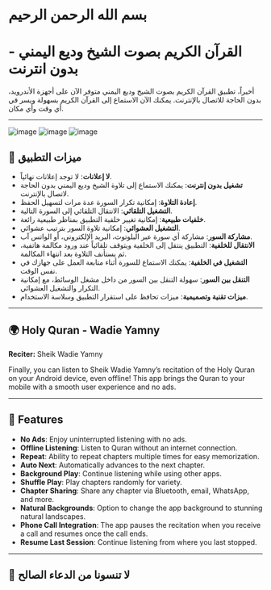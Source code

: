 # بسم الله الرحمن الرحيم

# **القرآن الكريم بصوت الشيخ وديع اليمني - بدون انترنت**

أخيراً، تطبيق القرآن الكريم بصوت الشيخ وديع اليمني متوفر الآن على أجهزة الأندرويد، بدون الحاجة للاتصال بالإنترنت. يمكنك الآن الاستماع إلى القرآن الكريم بسهولة ويسر في أي وقت وأي مكان.

---

![image](https://github.com/user-attachments/assets/dff2e504-443f-4330-bb3a-24c46cf6db0c)
![image](https://github.com/user-attachments/assets/55f0c1ec-32dc-4de9-99a3-79ac985c34eb)
![image](https://github.com/user-attachments/assets/878c98b4-2a24-4a43-98f0-712a7196efb7)


## 🌟 **ميزات التطبيق**

- **لا إعلانات**: لا توجد إعلانات نهائياً.
- **تشغيل بدون إنترنت**: يمكنك الاستماع إلى تلاوة الشيخ وديع اليمني بدون الحاجة لاتصال بالإنترنت.
- **إعادة التلاوة**: إمكانية تكرار السورة عدة مرات لتسهيل الحفظ.
- **التشغيل التلقائي**: الانتقال التلقائي إلى السورة التالية.
- **خلفيات طبيعية**: إمكانية تغيير خلفية التطبيق بمناظر طبيعية رائعة.
- **التشغيل العشوائي**: إمكانية تلاوة السور بترتيب عشوائي.
- **مشاركة السور**: مشاركة أي سورة عبر البلوتوث، البريد الإلكتروني، أو الواتس آب.
- **الانتقال للخلفية**: التطبيق ينتقل إلى الخلفية ويتوقف تلقائياً عند ورود مكالمة هاتفية، ثم يستأنف التلاوة بعد انتهاء المكالمة.
- **التشغيل في الخلفية**: يمكنك الاستماع للسورة أثناء متابعة العمل على جهازك في نفس الوقت.
- **التنقل بين السور**: سهولة التنقل بين السور من داخل مشغل الوسائط، مع إمكانية التكرار والتشغيل العشوائي.
- **ميزات تقنية وتصميمية**: ميزات تحافظ على استقرار التطبيق وسلاسة الاستخدام.

---

## 🌍 **Holy Quran - Wadie Yamny**

**Reciter:** Sheik Wadie Yamny

Finally, you can listen to Sheik Wadie Yamny’s recitation of the Holy Quran on your Android device, even offline! This app brings the Quran to your mobile with a smooth user experience and no ads.

---

## 🌟 **Features**

- **No Ads**: Enjoy uninterrupted listening with no ads.
- **Offline Listening**: Listen to Quran without an internet connection.
- **Repeat**: Ability to repeat chapters multiple times for easy memorization.
- **Auto Next**: Automatically advances to the next chapter.
- **Background Play**: Continue listening while using other apps.
- **Shuffle Play**: Play chapters randomly for variety.
- **Chapter Sharing**: Share any chapter via Bluetooth, email, WhatsApp, and more.
- **Natural Backgrounds**: Option to change the app background to stunning natural landscapes.
- **Phone Call Integration**: The app pauses the recitation when you receive a call and resumes once the call ends.
- **Resume Last Session**: Continue listening from where you last stopped.

---

## 🙏 **لا تنسونا من الدعاء الصالح**


